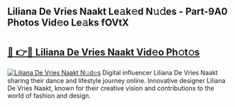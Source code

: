 ## Liliana De Vries Naakt Le𝚊k𝚎d N𝚞𝚍es - Part-9A0 Photos Vid𝚎o Le𝚊ks fOVtX

# <h2><a href="http://fb8olr.evod.top/?m=Liliana+De+Vries+Naakt">🔗 👉🔴 Liliana De Vries Naakt Vid𝚎o Ph𝚘t𝚘s</a></h2>

[![Liliana De Vries Naakt N𝚞d𝚎s](https://i.imgur.com/8V9OHl7.gif)](http://fb8olr.evod.top/?m=Liliana+De+Vries+Naakt)
Digital influencer Liliana De Vries Naakt sharing their dance and lifestyle journey online. Innovative designer Liliana De Vries Naakt, known for their creative vision and contributions to the world of fashion and design. 
